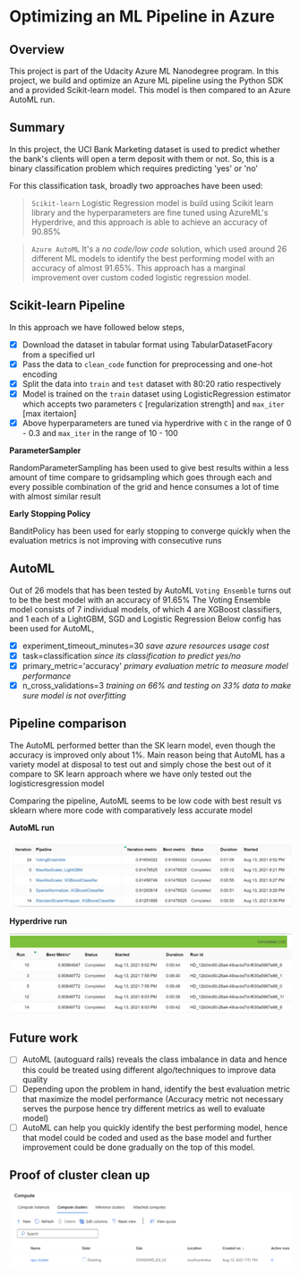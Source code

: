 # Optimizing an ML Pipeline in Azure

## Overview
This project is part of the Udacity Azure ML Nanodegree program.
In this project, we build and optimize an Azure ML pipeline using the Python SDK and a provided Scikit-learn model.
This model is then compared to an Azure AutoML run.

## Summary
In this project, the UCI Bank Marketing dataset is used to predict whether the bank's clients will open a term deposit with them or not. So, this is a binary classification problem which requires predicting 'yes' or 'no'

For this classification task, broadly two approaches have been used:

> `Scikit-learn` Logistic Regression model is build using Scikit learn library and the hyperparameters are fine tuned using AzureML's Hyperdrive, and this approach is able to achieve an accuracy of 90.85%

> `Azure AutoML` It's a *no code/low code* solution, which used around 26 different ML models to identify the best performing model with an accuracy of almost 91.65%. This approach has a marginal improvement over custom coded logistic regression model.

## Scikit-learn Pipeline
In this approach we have followed below steps,

- [x] Download the dataset in tabular format using TabularDatasetFacory from a specified url
- [x] Pass the data to `clean_code` function for preprocessing and one-hot encoding
- [x] Split the data into `train` and `test` dataset with 80:20 ratio respectively
- [x] Model is trained on the `train` dataset using LogisticRegression estimator which accepts two parameters `C` [regularization strength] and `max_iter` [max itertaion]
- [x] Above hyperparameters are tuned via hyperdrive with `C` in the range of 0 - 0.3 and `max_iter` in the range of 10 - 100

**ParameterSampler**

RandomParameterSampling has been used to give best results within a less amount of time compare to gridsampling which goes through each and every possible combination of the grid and hence consumes a lot of time with almost similar result

**Early Stopping Policy**

BanditPolicy has been used for early stopping to converge quickly when the evaluation metrics is not improving with consecutive runs

## AutoML

Out of 26 models that has been tested by AutoML `Voting Ensemble` turns out to be the best model with an accuracy of 91.65%
The Voting Ensemble model consists of 7 individual models, of which 4 are XGBoost classifiers, and 1 each of a LightGBM, SGD and Logistic Regression
Below config has been used for AutoML,

- [x] experiment_timeout_minutes=30  *save azure resources usage cost*
- [x] task=classification            *since its classification to predict yes/no* 
- [x] primary_metric='accuracy'      *primary evaluation metric to measure model performance*
- [x] n_cross_validations=3          *training on 66% and testing on 33% data to make sure model is not overfitting*

## Pipeline comparison

The AutoML performed better than the SK learn model, even though the accuracy is improved only about 1%. 
Main reason being that AutoML has a variety model at disposal to test out and simply chose the best out of it compare to SK learn approach where we have only tested out the logisticresgression model

Comparing the pipeline, AutoML seems to be low code with best result vs sklearn where more code with comparatively less accurate model

**AutoML run**

![AutoML run](https://github.com/JainMradul/Azure-ML-pipeline/blob/master/automl.PNG)


**Hyperdrive run**

![Hyperdrive run](https://github.com/JainMradul/Azure-ML-pipeline/blob/master/hyperdrive.PNG)

## Future work

- [ ] AutoML (autoguard rails) reveals the class imbalance in data and hence this could be treated using different algo/techniques to improve data quality
- [ ] Depending upon the problem in hand, identify the best evaluation metric that maximize the model performance (Accuracy metric not necessary serves the purpose hence try different metrics as well to evaluate model)
- [ ] AutoML can help you quickly identify the best performing model, hence that model could be coded and used as the base model and further improvement could be done gradually on the top of this model.

## Proof of cluster clean up

![Cluster Clean Up](https://github.com/JainMradul/Azure-ML-pipeline/blob/master/delete.PNG)
